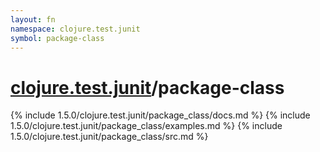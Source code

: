 ```yaml
---
layout: fn
namespace: clojure.test.junit
symbol: package-class
---
```


# [clojure.test.junit](../)/package-class

{% include 1.5.0/clojure.test.junit/package_class/docs.md %}
{% include 1.5.0/clojure.test.junit/package_class/examples.md %}
{% include 1.5.0/clojure.test.junit/package_class/src.md %}

